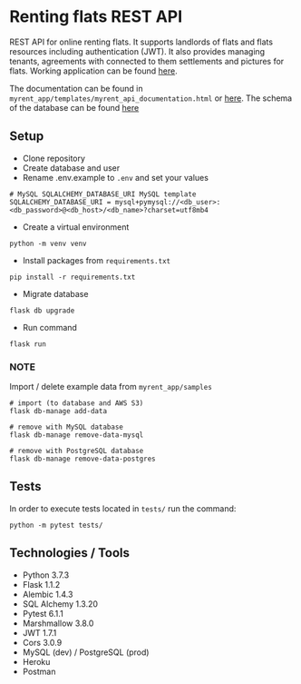 # Renting flats REST API

REST API for online renting flats. It supports landlords of flats and flats resources including authentication (JWT). It also provides managing tenants, agreements with connected to them settlements and pictures for flats. Working application can be found [here](https://flask-myrent-api.herokuapp.com/api/v1/).

The documentation can be found in `myrent_app/templates/myrent_api_documentation.html` or [here](https://documenter.getpostman.com/view/13065363/TVewY42z).
The schema of the database can be found [here](https://dbdiagram.io/embed/5f91f7463a78976d7b78d0b1)

## Setup

- Clone repository
- Create database and user
- Rename .env.example to `.env` and set your values 
```buildoutcfg
# MySQL SQLALCHEMY_DATABASE_URI MySQL template
SQLALCHEMY_DATABASE_URI = mysql+pymysql://<db_user>:<db_password>@<db_host>/<db_name>?charset=utf8mb4
```
- Create a virtual environment
```buildoutcfg
python -m venv venv
```
- Install packages from `requirements.txt`
```buildoutcfg
pip install -r requirements.txt
```
- Migrate database
```buildoutcfg
flask db upgrade
```
- Run command
```buildoutcfg
flask run
```

### NOTE

Import / delete example data from 
`myrent_app/samples`
```buildoutcfg
# import (to database and AWS S3)
flask db-manage add-data

# remove with MySQL database
flask db-manage remove-data-mysql

# remove with PostgreSQL database
flask db-manage remove-data-postgres
```

## Tests

In order to execute tests located in `tests/` run the command:
```buildoutcfg
python -m pytest tests/
```

## Technologies / Tools

- Python 3.7.3
- Flask 1.1.2
- Alembic 1.4.3
- SQL Alchemy 1.3.20
- Pytest 6.1.1
- Marshmallow 3.8.0
- JWT 1.7.1
- Cors 3.0.9
- MySQL (dev) / PostgreSQL (prod)
- Heroku
- Postman
